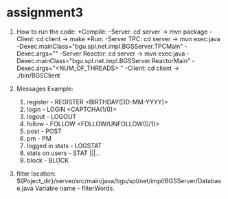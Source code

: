 # assignment3
1. How to run the code:
    *Compile:
        -Server: cd server -> mvn package
        -Client: cd client -> make
    *Run:
        -Server TPC: cd server -> mvn exec:java -Dexec.mainClass="bgu.spl.net.impl.BGSServer.TPCMain" -Dexec.args="<PORT>"
        -Server Reactor: cd server -> mvn exec:java -Dexec.mainClass="bgu.spl.net.impl.BGSServer.ReactorMain" -Dexec.args="<NUM_OF_THREADS> <PORT>"
        -Client: cd client -> ./bin/BGSClient <ADDRESS> <PORT>

2. Messages Example:
    1. register         - REGISTER <USERNAME> <PASSWORD> <BIRTHDAY(DD-MM-YYYY)>
    2. login            - LOGIN <USERNAME> <PASSWORD> <CAPTCHA(1/0)>
    3. logout           - LOGOUT
    4. follow           - FOLLOW <FOLLOW/UNFOLLOW(0/1)> <USERNAME>
    5. post             - POST <CONTENT>
    6. pm               - PM <USERNAME> <CONTENT>
    7. logged in stats  - LOGSTAT
    8. stats on users   - STAT <USER1>|<USER2>|<USER3>|...
    9. block            - BLOCK <USERNAME>

3. filter location:
    ${Poject_dir}/server/src/main/java/bgu/spl/net/impl/BGSServer/Database.java
    Variable name - filterWords.
